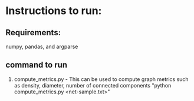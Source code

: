 # Instructions to run:

## Requirements:
numpy, pandas, and argparse

## command to run
1. compute_metrics.py - This can be used to compute graph metrics such as density, diameter, number of connected components
                        "python compute_metrics.py <net-sample.txt>"
